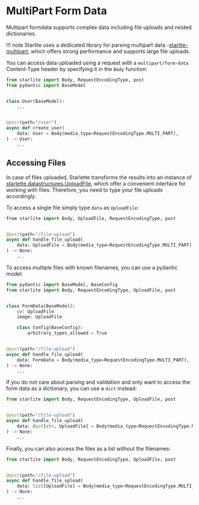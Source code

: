 # MultiPart Form Data

Multipart formdata supports complex data including file uploads and nested dictionaries.

!!! note
    Starlite uses a dedicated library for parsing multipart data -[starlite-multipart](https://github.com/starlite-api/starlite-multipart),
    which offers strong performance and supports large file uploads.

You can access data uploaded using a request with a `multipart/form-data` Content-Type header by specifying it in
the `Body` function:

```python
from starlite import Body, RequestEncodingType, post
from pydantic import BaseModel


class User(BaseModel):
    ...


@post(path="/user")
async def create_user(
    data: User = Body(media_type=RequestEncodingType.MULTI_PART),
) -> User:
    ...
```

## Accessing Files

In case of files uploaded, Starlette transforms the results into an instance
of [starlette.datastructures.UploadFile](https://www.starlette.io/requests/#request-files), which offer a convenient
interface for working with files. Therefore, you need to type your file uploads accordingly.

To access a single file simply type `data` as `UploadFile`:

```python
from starlite import Body, UploadFile, RequestEncodingType, post


@post(path="/file-upload")
async def handle_file_upload(
    data: UploadFile = Body(media_type=RequestEncodingType.MULTI_PART),
) -> None:
    ...
```

To access multiple files with known filenames, you can use a pydantic model:

```python
from pydantic import BaseModel, BaseConfig
from starlite import Body, RequestEncodingType, UploadFile, post


class FormData(BaseModel):
    cv: UploadFile
    image: UploadFile

    class Config(BaseConfig):
        arbitrary_types_allowed = True


@post(path="/file-upload")
async def handle_file_upload(
    data: FormData = Body(media_type=RequestEncodingType.MULTI_PART),
) -> None:
    ...
```

If you do not care about parsing and validation and only want to access the form data as a dictionary, you can use a `dict` instead:

```python
from starlite import Body, RequestEncodingType, UploadFile, post


@post(path="/file-upload")
async def handle_file_upload(
    data: dict[str, UploadFile] = Body(media_type=RequestEncodingType.MULTI_PART)
) -> None:
    ...
```

Finally, you can also access the files as a list without the filenames:

```python
from starlite import Body, RequestEncodingType, UploadFile, post


@post(path="/file-upload")
async def handle_file_upload(
    data: list[UploadFile] = Body(media_type=RequestEncodingType.MULTI_PART),
) -> None:
    ...
```
